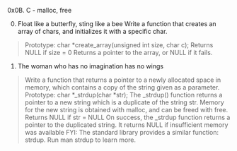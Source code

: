 0x0B. C - malloc, free

0. Float like a butterfly, sting like a bee  Write a function that creates an array of chars, and initializes it with a specific char.
>Prototype: char *create_array(unsigned int size, char c);
>Returns NULL if size = 0
>Returns a pointer to the array, or NULL if it fails.

1. The woman who has no imagination has no wings
>Write a function that returns a pointer to a newly allocated space in memory, which contains a copy of the string given as a parameter.
Prototype: char *_strdup(char *str);
>The _strdup() function returns a pointer to a new string which is a duplicate of the string str. Memory for the new string is obtained with malloc, and can be freed with free.
>Returns NULL if str = NULL
>On success, the _strdup function returns a pointer to the duplicated string. It returns NULL if insufficient memory was available
>FYI: The standard library provides a similar function: strdup. Run man strdup to learn more.


